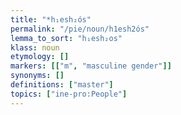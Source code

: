 ```yaml
---
title: "*h₁esh₂ós"
permalink: "/pie/noun/h1esh2ós"
lemma_to_sort: "h₁esh₂os"
klass: noun
etymology: []
markers: [["m", "masculine gender"]]
synonyms: []
definitions: ["master"]
topics: ["ine-pro:People"]
---
```

